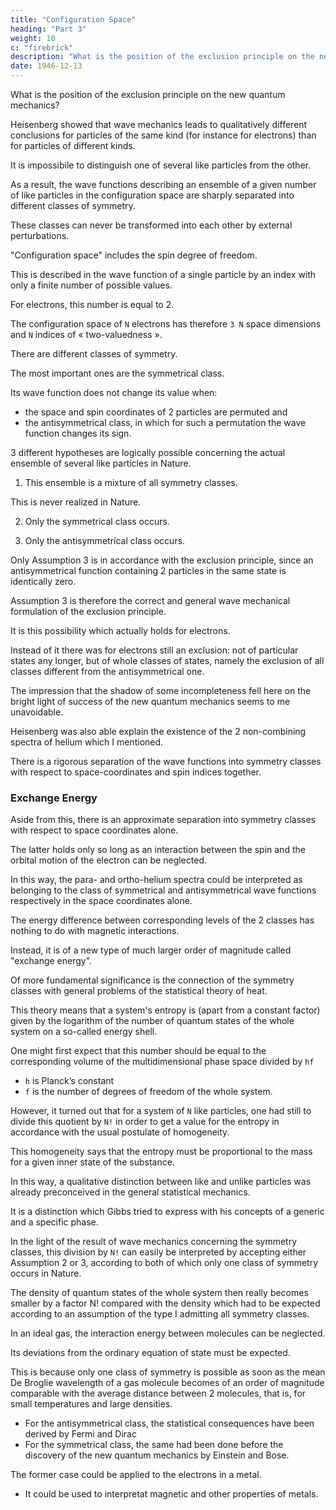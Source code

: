 ```yaml
---
title: "Configuration Space"
heading: "Part 3"
weight: 10
c: "firebrick"
description: "What is the position of the exclusion principle on the new quantum mechanics?"
date: 1946-12-13
---
```



What is the position of the exclusion principle on the new quantum mechanics?

Heisenberg showed that wave mechanics leads to qualitatively different conclusions for particles of the same kind (for instance for electrons) than for particles of different kinds. 

It is impossibile to distinguish one of several like particles from the other.

As a result, the wave functions describing an ensemble of a given number of like particles in the configuration space are sharply separated into different classes of symmetry.

These classes can never be transformed into each other by external perturbations.

"Configuration space" includes the spin degree of freedom.

This is described in the wave function of a single particle by an index with only a finite number of possible values.

For electrons, this number is equal to 2.

The configuration space of `N` electrons has therefore `3 N` space dimensions and `N` indices of « two-valuedness ».

There are different classes of symmetry.

The most important ones are the symmetrical class.

 <!-- (which moreover for two particles are the only ones) -->

Its wave function does not change its value when:
- the space and spin coordinates of 2 particles are permuted and
- the antisymmetrical class, in which for such a permutation the wave function changes its sign.

3 different hypotheses are logically possible concerning the actual ensemble of several like particles in Nature.

1. This ensemble is a mixture of all symmetry classes.

This is never realized in Nature. 

2. Only the symmetrical class occurs.

3. Only the antisymmetrical class occurs.

Only Assumption 3 is in accordance with the exclusion principle, since an antisymmetrical function containing 2 particles in the same state is identically zero. 

Assumption 3 is therefore the correct and general wave mechanical formulation of the exclusion principle.

It is this possibility which actually holds for electrons.

<!-- This situation appeared to me as disappointing in an important respect. -->

<!-- Already in my original paper I stressed the circumstance that I was unable to give a logical reason for the exclusion principle or to deduce it from more general assumptions. I had always the feeling and I still have it today, that this is a deficiency. 

Of course in the beginning I hoped that the new quantum mechanics, with the help of which it was possible to deduce so many half-empirical formal rules in use at that time, will also rigorously deduce the exclusion principle.  -->

Instead of it there was for electrons still an exclusion: not of particular states any longer, but of whole classes of states, namely the exclusion of all classes different from the antisymmetrical one.

The impression that the shadow of some incompleteness fell here on the bright light of success of the new quantum mechanics seems to me unavoidable.

<!-- We shall resume this problem when we discuss relativistic quantum mechanics but wish to give first an account of further results of the application of wave mechanics to systems of several like particles. -->

Heisenberg was also able explain the existence of the 2 non-combining spectra of helium which I mentioned.

There is a rigorous separation of the wave functions into symmetry classes with respect to space-coordinates and spin indices together.


### Exchange Energy

Aside from this, there is an approximate separation into symmetry classes with respect to space coordinates alone.

The latter holds only so long as an interaction between the spin and the orbital motion of the electron can be neglected.

In this way, the para- and ortho-helium spectra could be interpreted as belonging to the class of symmetrical and antisymmetrical wave functions respectively in the space coordinates alone.

The energy difference between corresponding levels of the 2 classes has nothing to do with magnetic interactions.

Instead, it is of a new type of much larger order of magnitude called "exchange energy".

Of more fundamental significance is the connection of the symmetry classes with general problems of the statistical theory of heat. 

This theory means that a system's entropy is (apart from a constant factor) given by the logarithm of the number of quantum states of the whole system on a so-called energy shell.

One might first expect that this number should be equal to the corresponding volume of the multidimensional phase space divided by `hf`
- `h` is Planck’s constant
- `f` is the number of degrees of freedom of the whole system.

However, it turned out that for a system of `N` like particles, one had still to divide this quotient by `N!` in order to get a value for the entropy in accordance with the usual postulate of homogeneity.

This homogeneity says that the entropy must be proportional to the mass for a given inner state of the substance. 

In this way, a qualitative distinction between like and unlike particles was already preconceived in the general statistical mechanics. 

It is a distinction which Gibbs tried to express with his concepts of a generic and a specific phase.

In the light of the result of wave mechanics concerning the symmetry classes, this division by `N!` can easily be interpreted by accepting either Assumption 2 or 3, according to both of which only one class of symmetry occurs in Nature. 

The density of quantum states of the whole system then really becomes smaller by a factor N! compared with the density which had to be expected according to an assumption of the type I admitting all symmetry classes.

In an ideal gas, the interaction energy between molecules can be neglected. 

Its deviations from the ordinary equation of state must be expected.

This is because only one class of symmetry is possible as soon as the mean De Broglie wavelength of a gas molecule becomes of an order of magnitude comparable with the average distance between 2 molecules, that is, for small temperatures and large densities.

- For the antisymmetrical class, the statistical consequences have been derived by Fermi and Dirac
- For the symmetrical class, the same had been done before the discovery of the new quantum mechanics by Einstein and Bose.

The former case could be applied to the electrons in a metal.
- It could be used to interpretat magnetic and other properties of metals.

<!-- As soon as the symmetry classes for electrons were cleared, the question arose -->
